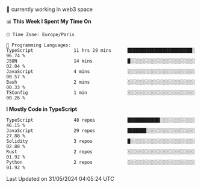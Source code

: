 🔭 currently working in web3 space

<!--START_SECTION:waka-->
📊 **This Week I Spent My Time On** 

```text
🕑︎ Time Zone: Europe/Paris

💬 Programming Languages: 
TypeScript               11 hrs 29 mins      ████████████████████████░   96.74 % 
JSON                     14 mins             █░░░░░░░░░░░░░░░░░░░░░░░░   02.04 % 
JavaScript               4 mins              ░░░░░░░░░░░░░░░░░░░░░░░░░   00.57 % 
Bash                     2 mins              ░░░░░░░░░░░░░░░░░░░░░░░░░   00.33 % 
TSConfig                 1 min               ░░░░░░░░░░░░░░░░░░░░░░░░░   00.26 % 
```

**I Mostly Code in TypeScript** 

```text
TypeScript               48 repos            ████████████░░░░░░░░░░░░░   46.15 % 
JavaScript               29 repos            ███████░░░░░░░░░░░░░░░░░░   27.88 % 
Solidity                 3 repos             █░░░░░░░░░░░░░░░░░░░░░░░░   02.88 % 
Rust                     2 repos             ░░░░░░░░░░░░░░░░░░░░░░░░░   01.92 % 
Python                   2 repos             ░░░░░░░░░░░░░░░░░░░░░░░░░   01.92 % 
```




 Last Updated on 31/05/2024 04:05:24 UTC
<!--END_SECTION:waka-->
